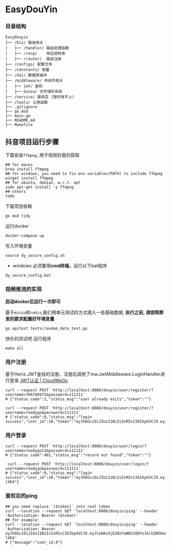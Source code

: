 # EasyDouYin

### 目录结构

```
EasyDouyin 
├── /biz/ 路由相关
|   ├── /handler/ 路由处理函数
|   ├── /resp/    响应结构体
|   ├── /router/  路由注册
├── /configs/ 配置文件
├── /constants/ 常量
├── /dal/ 数据库操作
├── /middleware/ 中间件相关
│   ├── jwt/ 鉴权
│   ├── minio/ 文件储存系统
├── /service/ 服务层 (暂时用不上)
├── /tools/ 公用函数
├── .gitignore
├── go.mod
├── main.go
├── README.md
├── Makefile
```

## 抖音项目运行步骤

下载安装`ffmpeg`, 用于视频封面的获取

```shell
## for macos
brew install ffmpeg
## for windows, you need to fix env variables(PATH) to include ffmpeg
winget install ffmpeg
## for ubuntu, debian, w.r.t. apt
sudo apt-get install -y ffmpeg
## others
todo
```

下载项目依赖

```shell
go mod tidy
```

运行docker

```shell
docker-compose up
```

写入环境变量

```shell
source dy_secure_config.sh
```

* windows 必须要用**cmd终端**，运行以下bat程序

```shell
dy_secure_config.bat
```

### 视频推流的实现

**启动docker后运行一次即可**

基于`minio`和`redis`,我们用单元测试的方式插入一些基础数据, **执行之前, 请按照群里的要求配置好环境变量**

```shell
go apitest tests/random_data_test.go
```

快乐的测试吧 运行程序

```shell
make all
```

### 用户注册

基于Hertz.JWT鉴权的注册，注册后调用了mw.JwtMiddleware.LoginHandler进行登录
[JWT认证 | CloudWeGo](https://www.cloudwego.io/zh/docs/hertz/tutorials/basic-feature/middleware/jwt/)

```shell
curl --request POST 'http://localhost:8080/douyin/user/register/?username=704788475&password=111111'
# {"status_code":1,"status_msg":"user already exits","token":""}

curl --request POST 'http://localhost:8080/douyin/user/register/?username=readygo&password=111111'
# {"status_code":0,"status_msg":"login success","user_id":10,"token":"eyJhbGciOiJIUzI1NiIsInR5cCI6IkpXVCJ9.eyJleHAiOjE2NzYwNDU0NzAsImlkZW50aXR5IjoicmVhZHlnbyIsIm9yaWdfaWF0IjoxNjc2MDQxODcwfQ.3G05OinRGLYDGlsDz5zt4XJX4UnjW6XnILRk1SvK2gM"}
```

### 用户登录

```shell
curl --request POST 'http://localhost:8080/douyin/user/login/?username=readygo11&password=111111'
# {"status_code":401,"status_msg":"record not found","token":""}

 curl --request POST 'http://localhost:8080/douyin/user/login/?username=readygo&password=111111'
# {"status_code":0,"status_msg":"login success","user_id":10,"token":"eyJhbGciOiJIUzI1NiIsInR5cCI6IkpXVCJ9.eyJleHAiOjE2NzYwNDU1ODYsImlkZW50aXR5IjoicmVhZHlnbyIsIm9yaWdfaWF0IjoxNjc2MDQxOTg2fQ.BIMU_OS2CLrmmN1vrW0XWkFwaPPu5gPtViBAnw-lXK4"}
```

### 鉴权后的ping

```shell
## you need replace `($token)` into real token 
curl --location --request GET 'localhost:8080/douyin/ping' --header 'Authorization: Bearer ($token)'
## for example:
curl --location --request GET 'localhost:8080/douyin/ping' --header 'Authorization: Bearer eyJhbGciOiJIUzI1NiIsInR5cCI6IkpXVCJ9.eyJleHAiOjE2NzYwNDU1ODYsImlkZW50aXR5IjoicmVhZHlnbyIsIm9yaWdfaWF0IjoxNjc2MDQxOTg2fQ.BIMU_OS2CLrmmN1vrW0XWkFwaPPu5gPtViBAnw-lXK4'
# {"message":"user_id:4"}
```

